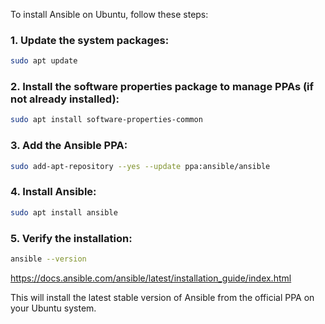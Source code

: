 To install Ansible on Ubuntu, follow these steps:

### 1. Update the system packages:
```bash
sudo apt update
```

### 2. Install the software properties package to manage PPAs (if not already installed):
```bash
sudo apt install software-properties-common
```

### 3. Add the Ansible PPA:
```bash
sudo add-apt-repository --yes --update ppa:ansible/ansible
```

### 4. Install Ansible:
```bash
sudo apt install ansible
```

### 5. Verify the installation:
```bash
ansible --version
```
https://docs.ansible.com/ansible/latest/installation_guide/index.html

This will install the latest stable version of Ansible from the official PPA on your Ubuntu system.
